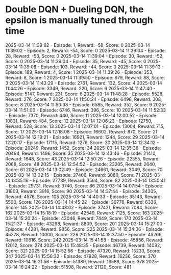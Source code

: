 # Double DQN + Dueling DQN, the epsilon is manually tuned through time

2025-03-14 11:39:02 - Episode: 1, Reward: -58, Score: 0
2025-03-14 11:39:02 - Episode: 2, Reward: -54, Score: 0
2025-03-14 11:39:04 - Episode: 28, Reward: -53, Score: 0
2025-03-14 11:39:04 - Episode: 30, Reward: -52, Score: 0
2025-03-14 11:39:04 - Episode: 35, Reward: -45, Score: 0
2025-03-14 11:39:08 - Episode: 103, Reward: -44, Score: 0
2025-03-14 11:39:13 - Episode: 189, Reward: 4, Score: 1
2025-03-14 11:39:26 - Episode: 353, Reward: 8, Score: 1
2025-03-14 11:39:50 - Episode: 679, Reward: 88, Score: 3
2025-03-14 11:43:29 - Episode: 2761, Reward: 132, Score: 4
2025-03-14 11:44:26 - Episode: 3349, Reward: 220, Score: 6
2025-03-14 11:47:40 - Episode: 5147, Reward: 231, Score: 6
2025-03-14 11:48:28 - Episode: 5528, Reward: 276, Score: 7
2025-03-14 11:50:24 - Episode: 6498, Reward: 308, Score: 8
2025-03-14 11:50:38 - Episode: 6585, Reward: 352, Score: 9
2025-03-14 11:51:00 - Episode: 6746, Reward: 396, Score: 10
2025-03-14 11:52:33 - Episode: 7370, Reward: 440, Score: 11
2025-03-14 12:00:52 - Episode: 10831, Reward: 484, Score: 12
2025-03-14 12:06:23 - Episode: 12750, Reward: 528, Score: 13
2025-03-14 12:07:01 - Episode: 13004, Reward: 715, Score: 17
2025-03-14 12:18:08 - Episode: 16602, Reward: 870, Score: 21
2025-03-14 12:19:21 - Episode: 16921, Reward: 1244, Score: 29
2025-03-14 12:20:17 - Episode: 17115, Reward: 1276, Score: 30
2025-03-14 12:34:12 - Episode: 20249, Reward: 1452, Score: 34
2025-03-14 12:35:36 - Episode: 20494, Reward: 1496, Score: 35
2025-03-14 12:43:46 - Episode: 21410, Reward: 1848, Score: 43
2025-03-14 12:50:26 - Episode: 22555, Reward: 2068, Score: 48
2025-03-14 12:54:52 - Episode: 23205, Reward: 2640, Score: 61
2025-03-14 13:02:49 - Episode: 24661, Reward: 3049, Score: 70
2025-03-14 13:32:15 - Episode: 27406, Reward: 3080, Score: 71
2025-03-14 13:35:16 - Episode: 27739, Reward: 3564, Score: 82
2025-03-14 13:50:41 - Episode: 29731, Reward: 3740, Score: 86
2025-03-14 14:07:54 - Episode: 31803, Reward: 3916, Score: 90
2025-03-14 14:37:44 - Episode: 34305, Reward: 4576, Score: 105
2025-03-14 14:40:33 - Episode: 35143, Reward: 5500, Score: 126
2025-03-14 14:45:22 - Episode: 36776, Reward: 6336, Score: 145
2025-03-14 14:48:02 - Episode: 37421, Reward: 7084, Score: 162
2025-03-14 15:18:19 - Episode: 42549, Reward: 7125, Score: 163
2025-03-14 15:20:24 - Episode: 43046, Reward: 7449, Score: 170
2025-03-14 15:21:37 - Episode: 43298, Reward: 8809, Score: 201
2025-03-14 15:27:00 - Episode: 44281, Reward: 9856, Score: 225
2025-03-14 15:34:36 - Episode: 45378, Reward: 10000, Score: 226
2025-03-14 15:37:50 - Episode: 45266, Reward: 10616, Score: 242
2025-03-14 15:41:58 - Episode: 45856, Reward: 12012, Score: 274
2025-03-14 15:48:35 - Episode: 46739, Reward: 14092, Score: 321
2025-03-14 15:52:56 - Episode: 47320, Reward: 15233, Score: 347
2025-03-14 15:56:32 - Episode: 47928, Reward: 16236, Score: 370
2025-03-14 16:21:56 - Episode: 51380, Reward: 16588, Score: 378
2025-03-14 16:24:22 - Episode: 51598, Reward: 21120, Score: 481